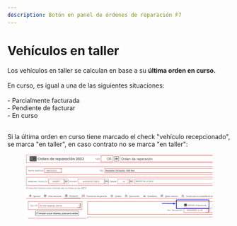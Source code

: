 ```yaml
---
description: Botón en panel de órdenes de reparación F7
---
```


# Vehículos en taller

Los vehículos en taller se calculan en base a su **última orden en curso.**\
\
En curso, es igual a una de las siguientes situaciones:\
\
\- Parcialmente facturada\
\- Pendiente de facturar\
\- En curso

\
Si la última orden en curso tiene marcado el check "vehículo recepcionado", se marca "en taller", en caso contrato no se marca "en taller":

<figure><img src="../../.gitbook/assets/imagen (1) (1).png" alt=""><figcaption></figcaption></figure>
